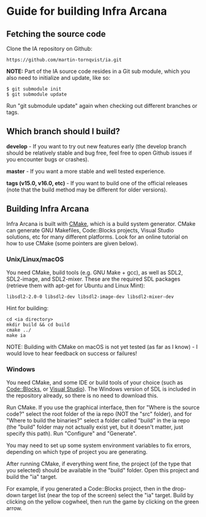 # Guide for building Infra Arcana

## Fetching the source code

Clone the IA repository on Github:

    https://github.com/martin-tornqvist/ia.git

**NOTE:** Part of the IA source code resides in a Git sub module, which you also need to initialize and update, like so:

    $ git submodule init
    $ git submodule update

Run "git submodule update" again when checking out different branches or tags.

## Which branch	should I build?
**develop** - If you want to try out new features early (the develop branch should be relatively stable and bug free, feel free to open Github issues if you encounter bugs or crashes).

**master** - If you want a more stable and well tested experience.

**tags (v15.0, v16.0, etc)** - If you want to build one of the official releases (note that the build method may be different for older versions).

## Building Infra Arcana

Infra Arcana is built with [CMake](https://cmake.org/), which is a build system generator. CMake can generate GNU Makefiles, Code::Blocks projects, Visual Studio solutions, etc for many different platforms. Look for an online tutorial on how to use CMake (some pointers are given below).

### Unix/Linux/macOS
You need CMake, build tools (e.g. GNU Make + gcc), as well as SDL2, SDL2-image, and SDL2-mixer. These are the required SDL packages (retrieve them with apt-get for Ubuntu and Linux Mint):

    libsdl2-2.0-0 libsdl2-dev libsdl2-image-dev libsdl2-mixer-dev

Hint for building:

    cd <ia directory>
    mkdir build && cd build
    cmake ../
    make ia

NOTE: Building with CMake on macOS is not yet tested (as far as I know) - I would love to hear feedback on success or failures!

### Windows
You need CMake, and some IDE or build tools of your choice (such as [Code::Blocks](http://www.codeblocks.org), or [Visual Studio](https://www.visualstudio.com/)). The Windows version of SDL is included in the repository already, so there is no need to download this.

Run CMake. If you use the graphical interface, then for "Where is the source code?" select the root folder of the ia repo (NOT the "src" folder), and for "Where to build the binaries?" select a folder called "build" in the ia repo (the "build" folder may not actually exist yet, but it doesn't matter, just specify this path). Run "Configure" and "Generate".

You may need to set up some system environment variables to fix errors, depending on which type of project you are generating.

After running CMake, if everything went fine, the project (of the type that you selected) should be available in the "build" folder. Open this project and build the "ia" target.

For example, if you generated a Code::Blocks project, then in the drop-down target list (near the top of the screen) select the "ia" target. Build by clicking on the yellow cogwheel, then run the game by clicking on the green arrow.
